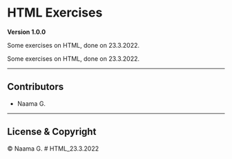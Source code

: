 # HTML Exercises

**Version 1.0.0**

Some exercises on HTML, done on 23.3.2022.

Some exercises on HTML, done on 23.3.2022.

---

## Contributors

- Naama G.

---

## License & Copyright

&copy; Naama G.
#   H T M L _ 2 3 . 3 . 2 0 2 2  
 